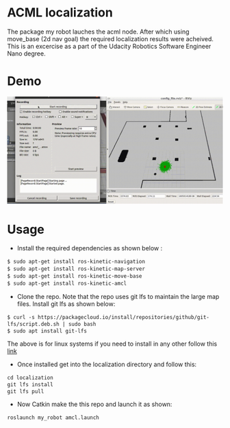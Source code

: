 # ACML localization
The package my robot lauches the acml node. After which using move_base (2d nav goal) the required localization results were acheived.
This is an excercise as a part of the Udacity Robotics Software Engineer Nano degree.

# Demo 

![ACML localization](samples/amcl.gif)

# Usage 


* Install the required dependencies as shown below :

```bash
$ sudo apt-get install ros-kinetic-navigation
$ sudo apt-get install ros-kinetic-map-server
$ sudo apt-get install ros-kinetic-move-base
$ sudo apt-get install ros-kinetic-amcl
```

* Clone the repo. Note that the repo uses git lfs to maintain the large map files. Install git lfs as shown below:
```
$ curl -s https://packagecloud.io/install/repositories/github/git-lfs/script.deb.sh | sudo bash
$ sudo apt install git-lfs
```
The above is for linux systems if you need to install in any other follow this [link](https://git-lfs.github.com/)

* Once installed get into the localization directory and follow this:
```
cd localization
git lfs install 
git lfs pull
```
* Now Catkin make the this repo and launch it as shown:

```bash
roslaunch my_robot amcl.launch
```
